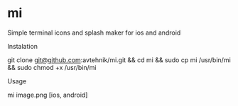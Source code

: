 mi
==

Simple terminal icons and splash maker for ios and android

Instalation 

git clone git@github.com:avtehnik/mi.git && cd mi && sudo cp  mi /usr/bin/mi && sudo chmod +x /usr/bin/mi

Usage 

mi image.png [ios, android]

